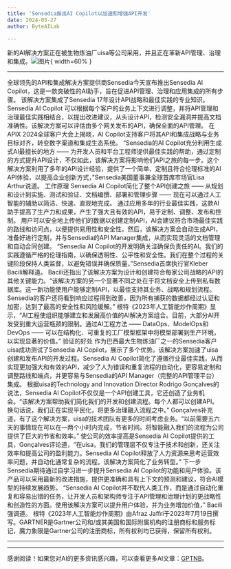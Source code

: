 ```yaml
---
title: 'Sensedia推出AI Copilot以加速和增强API开发'
date: 2024-05-27
author: ByteAILab

---
```


新的AI解决方案正在被生物炼油厂uisa等公司采用，并且正在革新API管理、治理和集成。![图片](https://ai-techpark.com/wp-content/uploads/2024/05/Sensedia-960x540.jpg){ width=60% }

---

全球领先的API和集成解决方案提供商Sensedia今天宣布推出Sensedia AI Copilot，这是一款突破性的AI助手，旨在促进API管理、治理和应用集成的所有步骤。
该解决方案集成了Sensedia 17年设计API战略和最佳实践的专业知识。Sensedia AI Copilot 可以根据每个客户的业务上下文进行调整，并将API管理和治理最佳实践相结合，以提出改进建议，从头设计API，检测安全漏洞并提高文档准确性。该解决方案可以评估由多个网关发布的API，确保全面的API管理。
在APIX 2024全球客户大会上揭晓，AI Copilot支持客户将其API和集成战略与业务目标对齐，转变数字渠道和集成生态系统。
“Sensedia的AI Copilot充分利用生成式AI最擅长的地方 —— 为开发人员和平台工程师提供最佳实践的帮助，通过定制的方式提升API设计，不仅如此，该解决方案将影响他们API之旅的每一步。这个解决方案利用了多年的API设计经验，提供了一个简单、定制且符合伦理标准的AI API体验，以提高企业创新方式，”Sensedia美国董事兼全球首席市场官Lisa Arthur说道。
工作原理
Sensedia AI Copilot简化了整个API创建之旅 —— 从规划和设计到实施、测试和验证、文档编撰、部署和管理步骤 —— 现在可以通过人工智能的辅助以简洁、快速、直观地完成。
通过应用多年的行业最佳实践，这款AI助手提高了生产力和成果，产生了强大且有效的API，易于定制、调整、发布和控制。
用户可以安全地上传他们的数据以创建定制API，AI会建议符合市场最佳实践的路线和访问点，以便提供易用性和安全性。然后，该解决方案会自动生成API，准备好进行定制，并与Sensedia的API Manager集成，从而实现灵活的文档管理和自动合同创建。
“Sensedia AI Copilot的开发明确关注确保负责任的AI。我们的实践遵循严格的伦理指南，以确保透明性、公平性和安全性。我们在整个过程的关键阶段保持人类监督，以避免错误并确保质量，”Sensedia首席执行官Kleber Bacili解释道。
Bacili还指出了该解决方案为设计和创建符合每家公司战略的API的其他关键能力。“该解决方案的另一个显著不同之处在于将文档安全上传到私有数据库。这一新功能使用户能够定制API，以最佳支持其业务、战略和规划流程。Sensedia的客户还将看到响应过程得到改善，因为所有捕获的数据都经过认证和加密，达到了最高的安全性和风险缓解。”
根特《2023年人工智能炒作周期》显示，“AI工程使组织能够建立和发展高价值的AI解决方案组合。目前，大部分AI开发受到重大运营瓶颈的限制。通过AI工程方法 —— DataOps、ModelOps和DevOps —— 可以在结构化、可重复的工厂模型框架中将模型部署到生产环境，以实现显著的价值。”
验证的好处
作为巴西最大生物炼油厂之一的Sensedia客户uisa成功测试了Sensedia AI Copilot，展示了多个优势。该解决方案加速了uisa创建和发布API的开发过程。Sensedia AI Copilot简化了遵循行业最佳实践，从而实现更加强大和有效的API，减少了人为错误和重复流程的自动化，更容易定制和调整路线和端点，并更容易与Sensedia的API Manager（完整的API管理平台）集成。
根据uisa的Technology and Innovation Director Rodrigo Gonçalves的说法，Sensedia AI Copilot不仅仅是一个API创建工具，它还创造了业务机会。“该解决方案帮助我们简化我们的开发和创建流程。每个人都可以创建API。换句话说，我们正在实现平民化，将更多治理融入流程之中。”
Gonçalves补充道，有了这个解决方案，uisa的技术团队有更多的时间考虑业务。“以前需要五六天的事情现在可以在一两个小时内完成，节省时间。将智能融入我们的流程为公司提供了巨大的节省和效率。”
使公司的效率提高是Sensedia AI Copilot提供的工具，Gonçalves评论道，“在uisa，我们的管理层不仅专注于技术和创新，还关注效率和提高公司的盈利能力。Sensedia AI Copilot释放了人力资源来思考运营效率问题，并自动化通常复杂的流程。该解决方案简化了业务转型。”
下一步
Sensedia期待通过自学习进一步提升Sensedia AI Copilot的功能和用户体验。该产品可以采用最新的改进措施，提供更准确和具有上下文的预测和建议，符合AI模型的持续发展趋势。
“Sensedia AI Copilot并不取代人类工作，而是通过自动化重复和容易出错的任务，让开发人员和架构师专注于API管理和治理计划的更战略性和创造性的方面。使用该解决方案可以提升用户体验，并为业务增加价值，” Bacili强调道。
根特《2023年人工智能炒作周期》由Afraz Jaffri于2023年7月19日撰写。GARTNER是Gartner公司和/或其美国和国际附属机构的注册商标和服务标记，魔力象限是Gartner公司的注册商标，所有权利均已获得，保留所有权利。

---
---
感谢阅读！如果您对AI的更多资讯感兴趣，可以查看更多AI文章：[GPTNB](https://gptnb.com)。